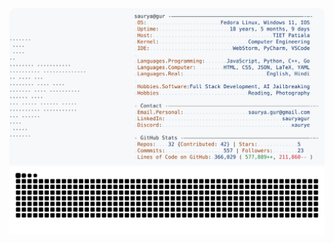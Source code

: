 <a href="https://github.com/sauryagur/sauryagur">
  <picture>
    <source media="(prefers-color-scheme: dark)" srcset="https://raw.githubusercontent.com/sauryagur/sauryagur/main/dark_mode.svg">
    <img alt="Saurya Gur's GitHub Profile README" src="https://raw.githubusercontent.com/sauryagur/sauryagur/main/light_mode.svg">
  </picture>
<picture>
  <source media="(prefers-color-scheme: dark)" srcset="https://raw.githubusercontent.com/sauryagur/sauryagur/output/github-snake-dark.svg" />
  <source media="(prefers-color-scheme: light)" srcset="https://raw.githubusercontent.com/sauryagur/sauryagur/output/github-snake.svg" />
  <img alt="github-snake" src="github-snake.svg" />
</picture>
</a>
